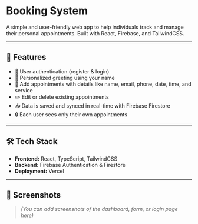 # Booking System

A simple and user-friendly web app to help individuals track and manage their personal appointments. Built with React, Firebase, and TailwindCSS.

---

## 🚀 Features

- 🔐 User authentication (register & login)
- 👋 Personalized greeting using your name
- 📆 Add appointments with details like name, email, phone, date, time, and service
- ✏️ Edit or delete existing appointments
- 📥 Data is saved and synced in real-time with Firebase Firestore
- 🔒 Each user sees only their own appointments

---

## 🛠️ Tech Stack

- **Frontend:** React, TypeScript, TailwindCSS
- **Backend:** Firebase Authentication & Firestore
- **Deployment:** Vercel 

---

## 📸 Screenshots

> *(You can add screenshots of the dashboard, form, or login page here)*




